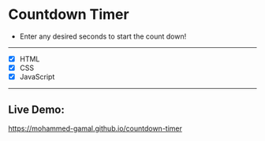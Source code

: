 # Countdown Timer

- Enter any desired seconds to start the count down!

<hr>

- [x] HTML
- [x] CSS
- [x] JavaScript

<hr>

## Live Demo:
https://mohammed-gamal.github.io/countdown-timer

